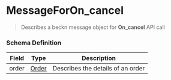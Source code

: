 MessageForOn_cancel
=======

>Describes a beckn message object for **On_cancel** API call

### Schema Definition


|**Field**|**Type**|**Description**|
|---------|--------|---------------|
|order|  [Order](/Core/01_Transaction%20Layer%20Specification/Latest/Schema%20Reference/order) |	Describes the details of an order